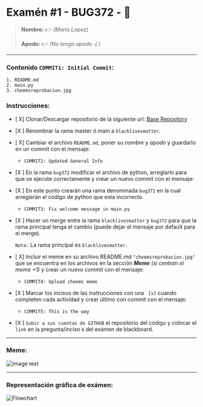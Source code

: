 # Examén #1 - BUG372 - 🐛

> __Nombre:__ 👉 *(Mario Lopez)*
>
> __Apodo:__ 👉 *(No tengo apodo :( )*
>
>
---
### Contenido `COMMIT1: Initial Commit`:

	1. README.md
	2. main.py
	3. cheemsreprobacion.jpg

### Instrucciones:

- [ X] Clonar/Descargar repositorio de la siguiente url: [Base Repository](https://github.com/cheemsdoggie/bug372.git)
- [X ] Renombrar la rama master ó main a `blacklivesmatter`.
- [ X] Cambiar el archivo `README.md`, poner su *nombre* y *apodo* y guardarlo en un commit con el mensaje:
  - `COMMIT2: Updated General Info`
- [X ] En la rama `bug372` modificar el archivo de python, arreglarlo para que se ejecute correctamente y crear un nuevo commit con el mensaje:
- [X ] En este punto crearán una rama denominada `bug372` en la cual arreglarán el código de python que esta incorrecto.
  - `COMMIT3: Fix welcome message in main.py`
- [X ] Hacer un merge entre la rama `blacklivesmatter` y `bug372` para que la rama principal tenga el cambio (puede dejar el mensaje por default para el merge).

	`Nota:` La rama principal es `blacklivesmatter.`
- [ X] Incluir el meme en su archivo README.md `"cheemsreprobacion.jpg"` que se encuentra en los archivos en la sección ___Meme___ *(si centran el meme +1)* y crear un nuevo commit con el mensaje:
	- `COMMIT4: Upload cheems meme`
- [X ] Marcar los incisos de las instrucciones con una ` [x]` cuando completen cada actividad y crear último con commit con el mensaje:
  - `COMMIT5: This is the way`
- [X ] `Subir a sus cuentas de GITHUB` el repositorio del código y colocar el `link` en la pregunta/inciso `6` del exámen de blackboard.
---
### Meme:
 ![Image text](./cheemsreprobacion.jpg)

---
### Representación gráfica de exámen:

![Flowchart](https://i.postimg.cc/FsJp36xG/flowchart.jpg)
